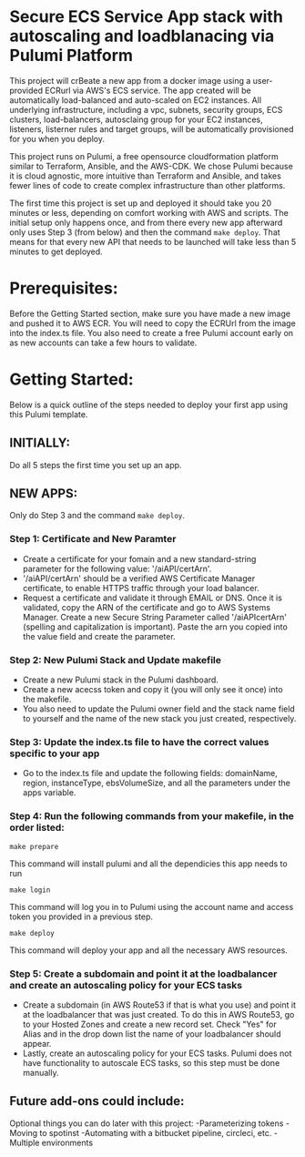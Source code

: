 # Secure ECS Service App stack with autoscaling and loadblanacing via Pulumi Platform

This project will crBeate a new app from a docker image using a user-provided ECRurl via AWS's ECS service.
The app created will be automatically load-balanced and auto-scaled on EC2 instances. All
underlying infrastructure, including a vpc, subnets, security groups, ECS clusters, load-balancers,
autosclaing group for your EC2 instances, listeners, listerner rules and target groups, will be
automatically provisioned for you when you deploy.

This project runs on Pulumi, a free opensource cloudformation platform similar to Terraform,
Ansible, and the AWS-CDK. We chose Pulumi because it is cloud agnostic, more intuitive than Terraform
and Ansible, and takes fewer lines of code to create complex infrastructure than other platforms.

The first time this project is set up and deployed it should take you 20 minutes or less, depending on
comfort working with AWS and scripts. The initial setup only happens once, and from there every new app
afterward only uses Step 3 (from below) and then the command `make deploy`. That means for that every
new API that needs to be launched will take less than 5 minutes to get deployed.

# Prerequisites:
Before the Getting Started section, make sure you have made a new image and pushed it to AWS ECR.
You will need to copy the ECRUrl from the image into the index.ts file. You also need to create a free
Pulumi account early on as new accounts can take a few hours to validate.

# Getting Started:
Below is a quick outline of the steps needed to deploy your first app using this Pulumi template.

## INITIALLY:
Do all 5 steps the first time you set up an app.
## NEW APPS:
Only do Step 3 and the command `make deploy`.

### Step 1: Certificate and New Paramter
- Create a certificate for your fomain and a new standard-string parameter for the following value: '/aiAPI/certArn'.
- '/aiAPI/certArn' should be a verified AWS Certificate Manager certificate, to enable HTTPS traffic through your
load balancer.
- Request a certificate and validate it through EMAIL or DNS. Once it is validated, copy the ARN of the
certificate and go to AWS Systems Manager. Create a new Secure String Parameter called '/aiAPIcertArn' (spelling
and capitalization is important). Paste the arn you copied into the value field and create the parameter.

### Step 2: New Pulumi Stack and Update makefile
- Create a new Pulumi stack in the Pulumi dashboard.
- Create a new acecss token and copy it (you will only see it once) into the makefile.
- You also need to update the Pulumi owner field and the stack name field to yourself and the name of the new stack
you just created, respectively.

### Step 3: Update the index.ts file to have the correct values specific to your app
- Go to the index.ts file and update the following fields: domainName, region, instanceType, ebsVolumeSize, and all the
parameters under the apps variable.

### Step 4: Run the following commands from your makefile, in the order listed:
```
make prepare
```
This command will install pulumi and all the dependicies this app needs to run
```
make login
```
This command will log you in to Pulumi using the account name and access token you provided in a previous step. 
```
make deploy
```
This command will deploy your app and all the necessary AWS resources.

### Step 5: Create a subdomain and point it at the loadbalancer and create an autoscaling policy for your ECS tasks
- Create a subdomain (in AWS Route53 if that is what you use) and point it at the loadbalancer that was just created.
To do this in AWS Route53, go to your Hosted Zones and create a new record set. Check "Yes" for Alias and in the drop down
list the name of your loadbalancer should appear.
- Lastly, create an autoscaling policy for your ECS tasks. Pulumi does not have functionality to autoscale ECS tasks, so
this step must be done manually.

## Future add-ons could include:
Optional things you can do later with this project:
    -Parameterizing tokens
    -Moving to spotinst
    -Automating with a bitbucket pipeline, circleci, etc.
    -Multiple environments